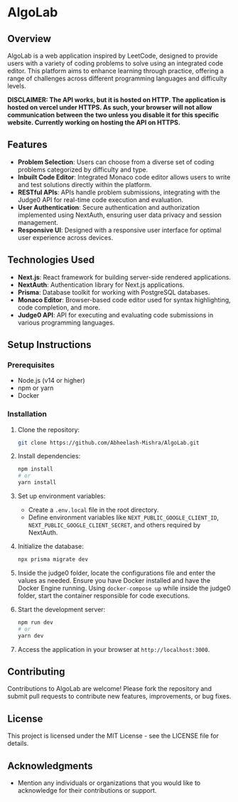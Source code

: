 # AlgoLab

## Overview
AlgoLab is a web application inspired by LeetCode, designed to provide users with a variety of coding problems to solve using an integrated code editor. This platform aims to enhance learning through practice, offering a range of challenges across different programming languages and difficulty levels.

**DISCLAIMER: The API works, but it is hosted on HTTP. The application is hosted on vercel under HTTPS. As such, your browser will not allow communication between the two unless you disable it for this specific website. Currently working on hosting the API on HTTPS.**

## Features
- **Problem Selection**: Users can choose from a diverse set of coding problems categorized by difficulty and type.
- **Inbuilt Code Editor**: Integrated Monaco code editor allows users to write and test solutions directly within the platform.
- **RESTful APIs**: APIs handle problem submissions, integrating with the Judge0 API for real-time code execution and evaluation.
- **User Authentication**: Secure authentication and authorization implemented using NextAuth, ensuring user data privacy and session management.
- **Responsive UI**: Designed with a responsive user interface for optimal user experience across devices.

## Technologies Used
- **Next.js**: React framework for building server-side rendered applications.
- **NextAuth**: Authentication library for Next.js applications.
- **Prisma**: Database toolkit for working with PostgreSQL databases.
- **Monaco Editor**: Browser-based code editor used for syntax highlighting, code completion, and more.
- **Judge0 API**: API for executing and evaluating code submissions in various programming languages.

## Setup Instructions
### Prerequisites
- Node.js (v14 or higher)
- npm or yarn
- Docker

### Installation
1. Clone the repository:
   ```bash
   git clone https://github.com/Abheelash-Mishra/AlgoLab.git
   ```

2. Install dependencies:
   ```bash
   npm install
   # or
   yarn install
   ```

3. Set up environment variables:
   - Create a `.env.local` file in the root directory.
   - Define environment variables like `NEXT_PUBLIC_GOOGLE_CLIENT_ID`, `NEXT_PUBLIC_GOOGLE_CLIENT_SECRET`, and others required by NextAuth.

4. Initialize the database:
   ```bash
   npx prisma migrate dev
   ```

5. Inside the judge0 folder, locate the configurations file and enter the values as needed. Ensure you have Docker installed and have the Docker Engine running. Using `docker-compose up` while inside the judge0 folder, start the container responsible for  code executions.

6. Start the development server:
   ```bash
   npm run dev
   # or
   yarn dev
   ```

7. Access the application in your browser at `http://localhost:3000`.

## Contributing
Contributions to AlgoLab are welcome! Please fork the repository and submit pull requests to contribute new features, improvements, or bug fixes.

## License
This project is licensed under the MIT License - see the LICENSE file for details.

## Acknowledgments
- Mention any individuals or organizations that you would like to acknowledge for their contributions or support.
